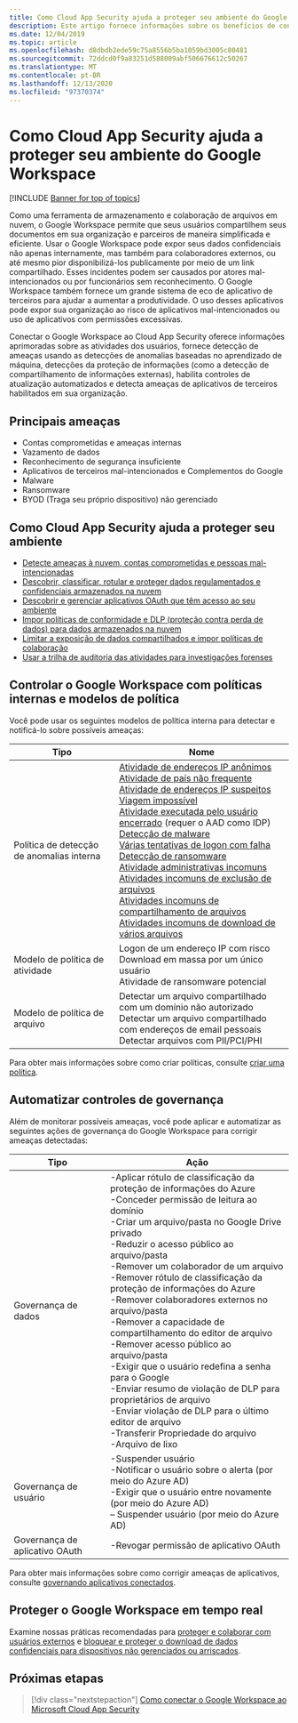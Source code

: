 ```yaml
---
title: Como Cloud App Security ajuda a proteger seu ambiente do Google Workspace
description: Este artigo fornece informações sobre os benefícios de conectar seu aplicativo Google Workspace ao Cloud App Security usando o conector de API para visibilidade e controle sobre o uso.
ms.date: 12/04/2019
ms.topic: article
ms.openlocfilehash: d8dbdb2ede59c75a8556b5ba1059bd3005c80481
ms.sourcegitcommit: 72ddcd0f9a83251d588009abf506676612c50267
ms.translationtype: MT
ms.contentlocale: pt-BR
ms.lasthandoff: 12/13/2020
ms.locfileid: "97370374"
---
```

# <a name="how-cloud-app-security-helps-protect-your-google-workspace-environment"></a>Como Cloud App Security ajuda a proteger seu ambiente do Google Workspace

[!INCLUDE [Banner for top of topics](includes/banner.md)]

Como uma ferramenta de armazenamento e colaboração de arquivos em nuvem, o Google Workspace permite que seus usuários compartilhem seus documentos em sua organização e parceiros de maneira simplificada e eficiente. Usar o Google Workspace pode expor seus dados confidenciais não apenas internamente, mas também para colaboradores externos, ou até mesmo pior disponibilizá-los publicamente por meio de um link compartilhado. Esses incidentes podem ser causados por atores mal-intencionados ou por funcionários sem reconhecimento. O Google Workspace também fornece um grande sistema de eco de aplicativo de terceiros para ajudar a aumentar a produtividade. O uso desses aplicativos pode expor sua organização ao risco de aplicativos mal-intencionados ou uso de aplicativos com permissões excessivas.

Conectar o Google Workspace ao Cloud App Security oferece informações aprimoradas sobre as atividades dos usuários, fornece detecção de ameaças usando as detecções de anomalias baseadas no aprendizado de máquina, detecções da proteção de informações (como a detecção de compartilhamento de informações externas), habilita controles de atualização automatizados e detecta ameaças de aplicativos de terceiros habilitados em sua organização.

## <a name="main-threats"></a>Principais ameaças

- Contas comprometidas e ameaças internas
- Vazamento de dados
- Reconhecimento de segurança insuficiente
- Aplicativos de terceiros mal-intencionados e Complementos do Google
- Malware
- Ransomware
- BYOD (Traga seu próprio dispositivo) não gerenciado

## <a name="how-cloud-app-security-helps-to-protect-your-environment"></a>Como Cloud App Security ajuda a proteger seu ambiente

- [Detecte ameaças à nuvem, contas comprometidas e pessoas mal-intencionadas](best-practices.md#detect-cloud-threats-compromised-accounts-malicious-insiders-and-ransomware)
- [Descobrir, classificar, rotular e proteger dados regulamentados e confidenciais armazenados na nuvem](best-practices.md#discover-classify-label-and-protect-regulated-and-sensitive-data-stored-in-the-cloud)
- [Descobrir e gerenciar aplicativos OAuth que têm acesso ao seu ambiente](manage-app-permissions.md)
- [Impor políticas de conformidade e DLP (proteção contra perda de dados) para dados armazenados na nuvem](best-practices.md#enforce-dlp-and-compliance-policies-for-data-stored-in-the-cloud)
- [Limitar a exposição de dados compartilhados e impor políticas de colaboração](best-practices.md#limit-exposure-of-shared-data-and-enforce-collaboration-policies)
- [Usar a trilha de auditoria das atividades para investigações forenses](best-practices.md#use-the-audit-trail-of-activities-for-forensic-investigations)

## <a name="control-google-workspace-with-built-in-policies-and-policy-templates"></a>Controlar o Google Workspace com políticas internas e modelos de política

Você pode usar os seguintes modelos de política interna para detectar e notificá-lo sobre possíveis ameaças:

| Tipo | Nome |
| ---- | ---- |
| Política de detecção de anomalias interna | [Atividade de endereços IP anônimos](anomaly-detection-policy.md#activity-from-anonymous-ip-addresses)<br />[Atividade de país não frequente](anomaly-detection-policy.md#activity-from-infrequent-country)<br />[Atividade de endereços IP suspeitos](anomaly-detection-policy.md#activity-from-suspicious-ip-addresses)<br />[Viagem impossível](anomaly-detection-policy.md#impossible-travel)<br />[Atividade executada pelo usuário encerrado](anomaly-detection-policy.md#activity-performed-by-terminated-user) (requer o AAD como IDP)<br />[Detecção de malware](anomaly-detection-policy.md#malware-detection)<br />[Várias tentativas de logon com falha](anomaly-detection-policy.md#multiple-failed-login-attempts)<br />[Detecção de ransomware](anomaly-detection-policy.md#ransomware-activity)<br />[Atividade administrativas incomuns](anomaly-detection-policy.md#unusual-activities-by-user)<br />[Atividades incomuns de exclusão de arquivos](anomaly-detection-policy.md#unusual-activities-by-user)<br />[Atividades incomuns de compartilhamento de arquivos](anomaly-detection-policy.md#unusual-activities-by-user)<br />[Atividades incomuns de download de vários arquivos](anomaly-detection-policy.md#unusual-activities-by-user) |
| Modelo de política de atividade | Logon de um endereço IP com risco<br />Download em massa por um único usuário<br />Atividade de ransomware potencial |
| Modelo de política de arquivo | Detectar um arquivo compartilhado com um domínio não autorizado<br />Detectar um arquivo compartilhado com endereços de email pessoais<br />Detectar arquivos com PII/PCI/PHI |

Para obter mais informações sobre como criar políticas, consulte [criar uma política](control-cloud-apps-with-policies.md#create-a-policy).

## <a name="automate-governance-controls"></a>Automatizar controles de governança

Além de monitorar possíveis ameaças, você pode aplicar e automatizar as seguintes ações de governança do Google Workspace para corrigir ameaças detectadas:

| Tipo | Ação |
| ---- | ---- |
| Governança de dados | -Aplicar rótulo de classificação da proteção de informações do Azure<br />-Conceder permissão de leitura ao domínio<br />-Criar um arquivo/pasta no Google Drive privado<br />-Reduzir o acesso público ao arquivo/pasta<br />-Remover um colaborador de um arquivo<br />-Remover rótulo de classificação da proteção de informações do Azure<br />-Remover colaboradores externos no arquivo/pasta<br />-Remover a capacidade de compartilhamento do editor de arquivo<br />-Remover acesso público ao arquivo/pasta<br />-Exigir que o usuário redefina a senha para o Google<br />-Enviar resumo de violação de DLP para proprietários de arquivo<br />-Enviar violação de DLP para o último editor de arquivo<br />-Transferir Propriedade do arquivo<br />-Arquivo de lixo |
| Governança de usuário | -Suspender usuário<br />-Notificar o usuário sobre o alerta (por meio do Azure AD)<br />-Exigir que o usuário entre novamente (por meio do Azure AD)<br />– Suspender usuário (por meio do Azure AD) |
| Governança de aplicativo OAuth | -Revogar permissão de aplicativo OAuth |

Para obter mais informações sobre como corrigir ameaças de aplicativos, consulte [governando aplicativos conectados](governance-actions.md).

## <a name="protect-google-workspace-in-real-time"></a>Proteger o Google Workspace em tempo real

Examine nossas práticas recomendadas para [proteger e colaborar com usuários externos](best-practices.md#secure-collaboration-with-external-users-by-enforcing-real-time-session-controls) e [bloquear e proteger o download de dados confidenciais para dispositivos não gerenciados ou arriscados](best-practices.md#block-and-protect-download-of-sensitive-data-to-unmanaged-or-risky-devices).

## <a name="next-steps"></a>Próximas etapas

> [!div class="nextstepaction"]
> [Como conectar o Google Workspace ao Microsoft Cloud App Security](connect-google-workspace-to-microsoft-cloud-app-security.md)
